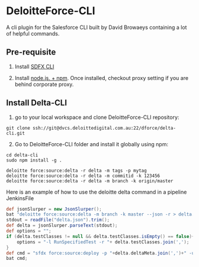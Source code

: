# DeloitteForce-CLI

A cli plugin for the Salesforce CLI built by David Browaeys containing a lot of helpful commands. 

## Pre-requisite
1. Install [SDFX CLI](https://developer.salesforce.com/tools/sfdxcli) 

2. Install [node.js. + npm](https://nodejs.org/en/). 
Once installed, checkout proxy setting if you are behind corporate proxy.

## Install Delta-CLI

1. go to your local workspace and clone DeloitteForce-CLI repository:

  ```shell
  git clone ssh://git@dvcs.deloittedigital.com.au:22/dforce/delta-cli.git
  ``` 


2. Go to DeloitteForce-CLI folder and install it globally using npm: 

  ```shell
  cd delta-cli
  sudo npm install -g .
  ```

  ```shell
  deloitte force:source:delta -r delta -m tags -p mytag
  deloitte force:source:delta -r delta -m commitid -k 123456
  deloitte force:source:delta -r delta -m branch -k origin/master
  ```
Here is an example of how to use the deloitte delta command in a pipeline JenkinsFile
  ```groovy
  def jsonSlurper = new JsonSlurper();
  bat "deloitte force:source:delta -m branch -k master --json -r > delta.json";
  stdout = readFile("delta.json").trim();
  def delta = jsonSlurper.parseText(stdout);
  def options = "";
  if (delta.testClasses != null && delta.testClasses.isEmpty() == false){
      options = "-l RunSpecifiedTest -r "+ delta.testClasses.join(',');
  }
  def cmd = "sfdx force:source:deploy -p "+delta.deltaMeta.join(',')+" -u prod -w 600 "+options;
  bat cmd;
  ```
